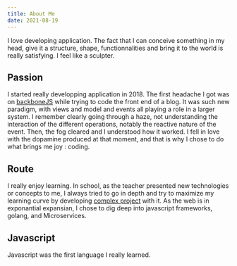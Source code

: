 ```yaml
---
title: About Me
date: 2021-08-19
---
```


I love developing application. The fact that I can conceive something in my head, give it a structure, shape, functionnalities and bring it to the world is really satisfying. I feel like a sculpter.

## Passion

I started really developping application in 2018. The first headache I got was on [backboneJS](https://backbonejs.org) while trying to code the front end of a blog. It was such new paradigm, with views and model and events all playing a role in a larger system. I remember clearly going through a haze, not understanding the interaction of the different operations, notably the reactive nature of the event. Then, the fog cleared and I understood how it worked. I fell in love with the dopamine produced at that moment, and that is why I chose to do what brings me joy : coding.

## Route

I really enjoy learning. In school, as the teacher presented new technologies or concepts to me, I always tried to go in depth and try to maximize my learning curve by developing [complex project](/projects) with it. As the web is in exponantial expansian, I chose to dig deep into javascript frameworks, golang, and Microservices.

## Javascript

Javascript was the first language I really learned.
